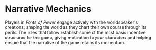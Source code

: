 # Narrative Mechanics

Players in _Fonts of Power_ engage actively with the worldspeaker's creations; shaping the world as they chart their own course through its perils. The rules that follow establish some of the most basic incentive structures for the game, giving motivation to your characters and helping ensure that the narrative of the game retains its momentum.
